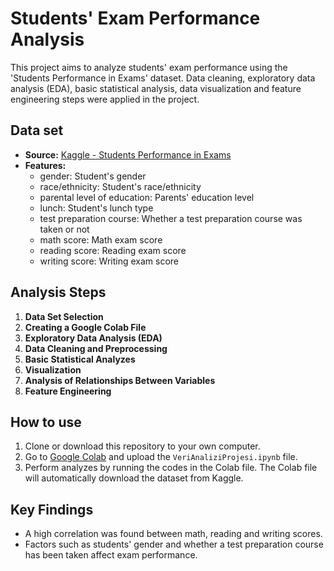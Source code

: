# Students' Exam Performance Analysis

This project aims to analyze students' exam performance using the 'Students Performance in Exams' dataset. Data cleaning, exploratory data analysis (EDA), basic statistical analysis, data visualization and feature engineering steps were applied in the project.

## Data set
- **Source:** [Kaggle - Students Performance in Exams](https://www.kaggle.com/datasets/spscientist/students-performance-in-exams)
- **Features:**
   - gender: Student's gender
   - race/ethnicity: Student's race/ethnicity
   - parental level of education: Parents' education level
   - lunch: Student's lunch type
   - test preparation course: Whether a test preparation course was taken or not
   - math score: Math exam score
   - reading score: Reading exam score
   - writing score: Writing exam score

## Analysis Steps
1. **Data Set Selection**
2. **Creating a Google Colab File**
3. **Exploratory Data Analysis (EDA)**
4. **Data Cleaning and Preprocessing**
5. **Basic Statistical Analyzes**
6. **Visualization**
7. **Analysis of Relationships Between Variables**
8. **Feature Engineering**

## How to use
1. Clone or download this repository to your own computer.
2. Go to [Google Colab](https://colab.research.google.com/) and upload the `VeriAnaliziProjesi.ipynb` file.
3. Perform analyzes by running the codes in the Colab file. The Colab file will automatically download the dataset from Kaggle.

## Key Findings
- A high correlation was found between math, reading and writing scores.
- Factors such as students' gender and whether a test preparation course has been taken affect exam performance.
